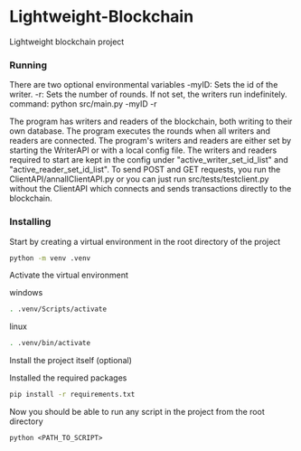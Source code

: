 # Lightweight-Blockchain

Lightweight blockchain project

### Running

There are two optional environmental variables
-myID: Sets the id of the writer.
-r: Sets the number of rounds. If not set, the writers run indefinitely.
command:
python src/main.py -myID <id> -r <number of rounds>

The program has writers and readers of the blockchain, both writing to their own database.
The program executes the rounds when all writers and readers are connected.
The program's writers and readers are either set by starting the WriterAPI or with a local config file.
The writers and readers required to start are kept in the config under "active_writer_set_id_list" and "active_reader_set_id_list".
To send POST and GET requests, you run the ClientAPI/annallClientAPI.py or you can just run src/tests/testclient.py <port no.> without the ClientAPI which connects and sends transactions directly to the blockchain.

### Installing

Start by creating a virtual environment in the root directory of the project

```bash
python -m venv .venv
```

Activate the virtual environment

windows

```bash
. .venv/Scripts/activate
```

linux

```bash
. .venv/bin/activate
```

Install the project itself (optional)

Installed the required packages

```bash
pip install -r requirements.txt
```

Now you should be able to run any script in the project from the root directory

```
python <PATH_TO_SCRIPT>
```
